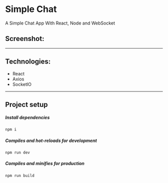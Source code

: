 # Simple Chat

A Simple Chat App With React, Node and WebSocket

## Screenshot:



<hr>

## Technologies:

- React
- Axios
- SocketIO

<hr>

## Project setup

##### Install dependencies

```
npm i
```

##### Compiles and hot-reloads for development

```
npm run dev
```

##### Compiles and minifies for production

```
npm run build
```
